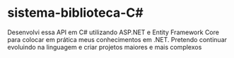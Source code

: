 # sistema-biblioteca-C#
Desenvolvi essa API em C# utilizando ASP.NET e Entity Framework Core para colocar em prática meus conhecimentos em .NET.
Pretendo continuar evoluindo na linguagem e criar projetos maiores e mais complexos
